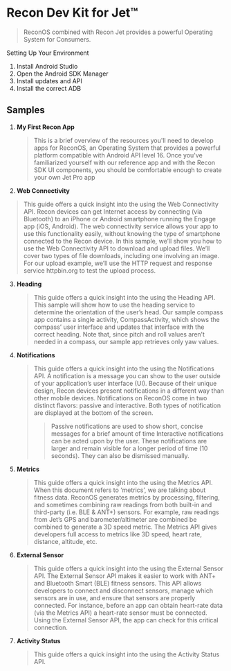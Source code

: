 # Recon Dev Kit for Jet™

> ReconOS combined with Recon Jet provides a powerful Operating
System for Consumers.

Setting Up Your Environment

1. Install Android Studio
2. Open the Android SDK Manager
3. Install updates and API
4. Install the correct ADB

## Samples

1. __My First Recon App__
   > This is a brief overview of the resources you'll need to develop apps for ReconOS, an Operating System that provides a powerful platform compatible with Android API level 16. Once you've familiarized yourself with our reference app and with the Recon SDK UI components, you should be comfortable enough to create your own Jet Pro app
2. __Web Connectivity__
  >  This guide offers a quick insight into the using the Web Connectivity API. Recon devices can get Internet access by connecting (via Bluetooth) to an iPhone or Android smartphone running the Engage app (iOS, Android). The web connectivity service allows your app to use this functionality easily, without knowing the type of smartphone connected to the Recon device. In this sample, we’ll show you how to use the Web Connectivity API to download and upload files. We’ll cover two types of file downloads, including one involving an image. For our upload example, we’ll use the HTTP request and response service httpbin.org to test the upload process.
3. __Heading__
   > This guide offers a quick insight into the using the Heading API. This sample will show how to use the heading service to determine the orientation of the user’s head. Our sample compass app contains a single activity, CompassActivity, which shows the compass’ user interface and updates that interface with the correct heading. Note that, since pitch and roll values aren’t needed in a compass, our sample app retrieves only yaw values.
4. __Notifications__
   > This guide offers a quick insight into the using the Notifications API. A notification is a message you can show to the user outside of your application’s user interface (UI). Because of their unique design, Recon devices present notifications in a different way than other mobile devices.
   > Notifications on ReconOS come in two distinct flavors: passive and interactive. Both types of notification are displayed at the bottom of the screen.
   >> Passive notifications are used to show short, concise messages for a brief amount of time
   >> Interactive notifications can be acted upon by the user. These notifications are larger and remain visible for a longer period of time (10 seconds). They can also be dismissed manually.
5. __Metrics__
   > This guide offers a quick insight into the using the Metrics API. When this document refers to ‘metrics’, we are talking about fitness data. ReconOS generates metrics by processing, filtering, and sometimes combining raw readings from both built-in and third-party (i.e. BLE & ANT+) sensors. For example, raw readings from Jet’s GPS and barometer/altimeter are combined be combined to generate a 3D speed metric. The Metrics API gives developers full access to metrics like 3D speed, heart rate, distance, altitude, etc.
6. __External Sensor__
   > This guide offers a quick insight into the using the External Sensor API. The External Sensor API makes it easier to work with ANT+ and Bluetooth Smart (BLE) fitness sensors. This API allows developers to connect and disconnect sensors, manage which sensors are in use, and ensure that sensors are properly connected. For instance, before an app can obtain heart-rate data (via the Metrics API) a heart-rate sensor must be connected. Using the External Sensor API, the app can check for this critical connection.
7. __Activity Status__
   > This guide offers a quick insight into the using the
Activity Status API. 